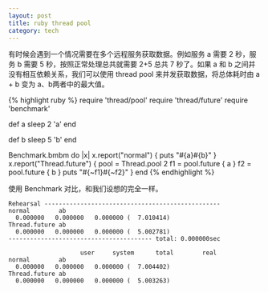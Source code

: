 ```yaml
---
layout: post
title: ruby thread pool
category: tech
---
```

有时候会遇到一个情况需要在多个远程服务获取数据。例如服务 a 需要 2 秒，服务 b 需要 5 秒，按照正常处理总共就需要 2+5 总共 7 秒了。如果 a 和 b 之间并没有相互依赖关系，我们可以使用 thread pool 来并发获取数据，将总体耗时由 a + b 变为 a、b两者中的最大值。

{% highlight ruby %}
require 'thread/pool'
require 'thread/future'
require 'benchmark'

def a
  sleep 2
  'a'
end

def b
  sleep 5
  'b'
end

Benchmark.bmbm do |x|
  x.report("normal") { 
    puts "#{a}#{b}"
  }
  x.report("Thread.future")  { 
    pool = Thread.pool 2
    f1 = pool.future {
      a
    }
    f2 = pool.future {
      b
    }
    puts "#{~f1}#{~f2}"
  }
end
{% endhighlight %}

使用 Benchmark 对比，和我们设想的完全一样。

```
Rehearsal -------------------------------------------------
normal        ab
  0.000000   0.000000   0.000000 (  7.010414)
Thread.future ab
  0.000000   0.000000   0.000000 (  5.002781)
---------------------------------------- total: 0.000000sec

                    user     system      total        real
normal        ab
  0.000000   0.000000   0.000000 (  7.004402)
Thread.future ab
  0.000000   0.000000   0.000000 (  5.003263)
```